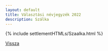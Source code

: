 ```yaml
---
layout: default
title: Választási névjegyzék 2022
description: Szálka
---
```


{% include settlementHTMLs/Szaalka.html %}

[Vissza](../)